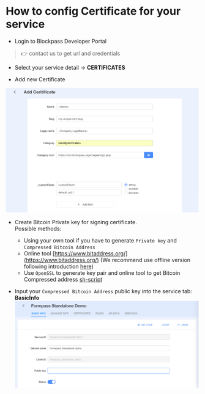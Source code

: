 # How to config Certificate for your service

- Login to Blockpass Developer Portal

> :point_right: contact us to get url and credentials

- Select your service detail -> **CERTIFICATES**

- Add new Certificate

![AddCertificate](/docs/kyc-connect-dashboard/imgs/AddCertificate.png)

- Create Bitcoin Private key for signing certificate.  
  Possible methods:

  - Using your own tool if you have to generate `Private key` and `Compressed Bitcoin Address`
  - Online tool [https://www.bitaddress.org/](https://www.bitaddress.org/) (We recommend use offline version following introduction [here](https://bitcoin.stackexchange.com/questions/22115/how-to-download-bitaddress-org-to-use-offline))
  - Use `OpenSSL` to generate key pair and online tool to get Bitcoin Compressed address [sh-script](/docs/kyc-connect-dashboard/cerKeyGen.sh)

- Input your `Compressed Bitcoin Address` public key into the service tab: **BasicInfo**
  ![UpdatePubKey](/docs/kyc-connect-dashboard/imgs/ServicePubKey.png)
